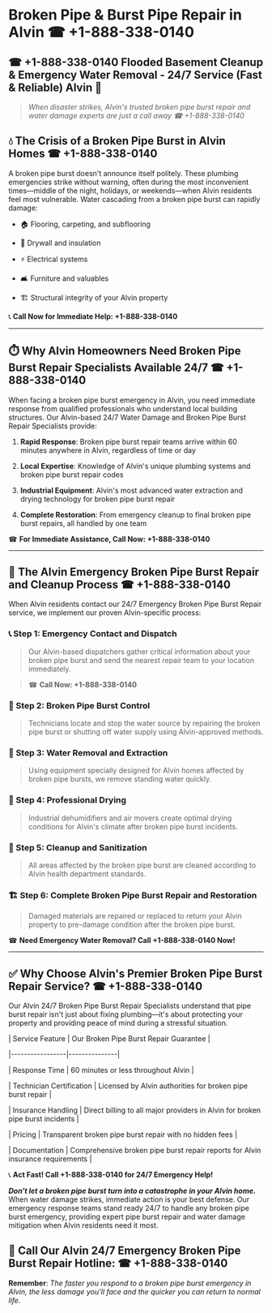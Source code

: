 # Broken Pipe & Burst Pipe Repair in Alvin ☎ +1-888-338-0140  
## ☎ +1-888-338-0140 Flooded Basement Cleanup & Emergency Water Removal - 24/7 Service (Fast & Reliable) Alvin 🚨  

> *When disaster strikes, Alvin's trusted broken pipe burst repair and water damage experts are just a call away ☎ +1-888-338-0140*  

## 💧 The Crisis of a Broken Pipe Burst in Alvin Homes ☎ +1-888-338-0140  

A broken pipe burst doesn't announce itself politely. These plumbing emergencies strike without warning, often during the most inconvenient times—middle of the night, holidays, or weekends—when Alvin residents feel most vulnerable. Water cascading from a broken pipe burst can rapidly damage:  

* 🏠 Flooring, carpeting, and subflooring  
* 🧱 Drywall and insulation  
* ⚡ Electrical systems  
* 🛋️ Furniture and valuables  
* 🏗️ Structural integrity of your Alvin property  

📞 **Call Now for Immediate Help: +1-888-338-0140**  

---  

## ⏱️ Why Alvin Homeowners Need Broken Pipe Burst Repair Specialists Available 24/7 ☎ +1-888-338-0140  

When facing a broken pipe burst emergency in Alvin, you need immediate response from qualified professionals who understand local building structures. Our Alvin-based 24/7 Water Damage and Broken Pipe Burst Repair Specialists provide:  

1. **Rapid Response**: Broken pipe burst repair teams arrive within 60 minutes anywhere in Alvin, regardless of time or day  
2. **Local Expertise**: Knowledge of Alvin's unique plumbing systems and broken pipe burst repair codes  
3. **Industrial Equipment**: Alvin's most advanced water extraction and drying technology for broken pipe burst repair  
4. **Complete Restoration**: From emergency cleanup to final broken pipe burst repairs, all handled by one team  

☎ **For Immediate Assistance, Call Now: +1-888-338-0140**  

---  

## 🔧 The Alvin Emergency Broken Pipe Burst Repair and Cleanup Process ☎ +1-888-338-0140  

When Alvin residents contact our 24/7 Emergency Broken Pipe Burst Repair service, we implement our proven Alvin-specific process:  

### 📞 Step 1: Emergency Contact and Dispatch  
> Our Alvin-based dispatchers gather critical information about your broken pipe burst and send the nearest repair team to your location immediately.  
> ☎ **Call Now: +1-888-338-0140**  

### 🚿 Step 2: Broken Pipe Burst Control  
> Technicians locate and stop the water source by repairing the broken pipe burst or shutting off water supply using Alvin-approved methods.  

### 🌊 Step 3: Water Removal and Extraction  
> Using equipment specially designed for Alvin homes affected by broken pipe bursts, we remove standing water quickly.  

### 💨 Step 4: Professional Drying  
> Industrial dehumidifiers and air movers create optimal drying conditions for Alvin's climate after broken pipe burst incidents.  

### 🧼 Step 5: Cleanup and Sanitization  
> All areas affected by the broken pipe burst are cleaned according to Alvin health department standards.  

### 🏗️ Step 6: Complete Broken Pipe Burst Repair and Restoration  
> Damaged materials are repaired or replaced to return your Alvin property to pre-damage condition after the broken pipe burst.  

☎ **Need Emergency Water Removal? Call +1-888-338-0140 Now!**  

---  

## ✅ Why Choose Alvin's Premier Broken Pipe Burst Repair Service? ☎ +1-888-338-0140  

Our Alvin 24/7 Broken Pipe Burst Repair Specialists understand that pipe burst repair isn't just about fixing plumbing—it's about protecting your property and providing peace of mind during a stressful situation.  

| Service Feature | Our Broken Pipe Burst Repair Guarantee |  
|-----------------|---------------|  
| Response Time | 60 minutes or less throughout Alvin |  
| Technician Certification | Licensed by Alvin authorities for broken pipe burst repair |  
| Insurance Handling | Direct billing to all major providers in Alvin for broken pipe burst incidents |  
| Pricing | Transparent broken pipe burst repair with no hidden fees |  
| Documentation | Comprehensive broken pipe burst repair reports for Alvin insurance requirements |  

📞 **Act Fast! Call +1-888-338-0140 for 24/7 Emergency Help!**  

***Don't let a broken pipe burst turn into a catastrophe in your Alvin home.*** When water damage strikes, immediate action is your best defense. Our emergency response teams stand ready 24/7 to handle any broken pipe burst emergency, providing expert pipe burst repair and water damage mitigation when Alvin residents need it most.  

## 📱 Call Our Alvin 24/7 Emergency Broken Pipe Burst Repair Hotline: ☎ +1-888-338-0140  

**Remember**: *The faster you respond to a broken pipe burst emergency in Alvin, the less damage you'll face and the quicker you can return to normal life.*